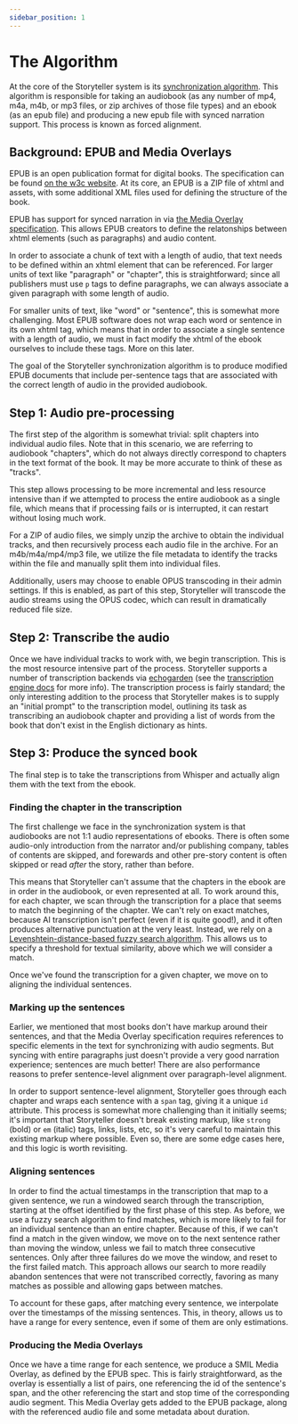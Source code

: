 ```yaml
---
sidebar_position: 1
---
```


# The Algorithm

At the core of the Storyteller system is its
[synchronization algorithm](https://gitlab.com/smoores/storyteller/-/blob/main/web/synchronize/synchronizer.ts?ref_type=heads).
This algorithm is responsible for taking an audiobook (as any number of mp4,
m4a, m4b, or mp3 files, or zip archives of those file types) and an ebook (as an
epub file) and producing a new epub file with synced narration support. This
process is known as forced alignment.

## Background: EPUB and Media Overlays

EPUB is an open publication format for digital books. The specification can be
found [on the w3c website](https://www.w3.org/publishing/epub3/). At its core,
an EPUB is a ZIP file of xhtml and assets, with some additional XML files used
for defining the structure of the book.

EPUB has support for synced narration in via
[the Media Overlay specification](https://www.w3.org/TR/epub-33/#sec-media-overlays).
This allows EPUB creators to define the relatonships between xhtml elements
(such as paragraphs) and audio content.

In order to associate a chunk of text with a length of audio, that text needs to
be defined within an xhtml element that can be referenced. For larger units of
text like "paragraph" or "chapter", this is straightforward; since all
publishers must use `p` tags to define paragraphs, we can always associate a
given paragraph with some length of audio.

For smaller units of text, like "word" or "sentence", this is somewhat more
challenging. Most EPUB software does not wrap each word or sentence in its own
xhtml tag, which means that in order to associate a single sentence with a
length of audio, we must in fact modify the xhtml of the ebook ourselves to
include these tags. More on this later.

The goal of the Storyteller synchronization algorithm is to produce modified
EPUB documents that include per-sentence tags that are associated with the
correct length of audio in the provided audiobook.

## Step 1: Audio pre-processing

The first step of the algorithm is somewhat trivial: split chapters into
individual audio files. Note that in this scenario, we are referring to
audiobook "chapters", which do not always directly correspond to chapters in the
text format of the book. It may be more accurate to think of these as "tracks".

This step allows processing to be more incremental and less resource intensive
than if we attempted to process the entire audiobook as a single file, which
means that if processing fails or is interrupted, it can restart without losing
much work.

For a ZIP of audio files, we simply unzip the archive to obtain the individual
tracks, and then recursively process each audio file in the archive. For an
m4b/m4a/mp4/mp3 file, we utilize the file metadata to identify the tracks within
the file and manually split them into individual files.

Additionally, users may choose to enable OPUS transcoding in their admin
settings. If this is enabled, as part of this step, Storyteller will transcode
the audio streams using the OPUS codec, which can result in dramatically reduced
file size.

## Step 2: Transcribe the audio

Once we have individual tracks to work with, we begin transcription. This is the
most resource intensive part of the process. Storyteller supports a number of
transcription backends via
[echogarden](https://github.com/echogarden-project/echogarden) (see the
[transcription engine docs](/docs/administering#transcription-engine-settings)
for more info). The transcription process is fairly standard; the only
interesting addition to the process that Storyteller makes is to supply an
"initial prompt" to the transcription model, outlining its task as transcribing
an audiobook chapter and providing a list of words from the book that don't
exist in the English dictionary as hints.

## Step 3: Produce the synced book

The final step is to take the transcriptions from Whisper and actually align
them with the text from the ebook.

### Finding the chapter in the transcription

The first challenge we face in the synchronization system is that audiobooks are
not 1:1 audio representations of ebooks. There is often some audio-only
introduction from the narrator and/or publishing company, tables of contents are
skipped, and forewards and other pre-story content is often skipped or read
_after_ the story, rather than before.

This means that Storyteller can't assume that the chapters in the ebook are in
order in the audiobook, or even represented at all. To work around this, for
each chapter, we scan through the transcription for a place that seems to match
the beginning of the chapter. We can't rely on exact matches, because AI
transcription isn't perfect (even if it is quite good!), and it often produces
alternative punctuation at the very least. Instead, we rely on a
[Levenshtein-distance-based fuzzy search algorithm](https://github.com/taleinat/fuzzysearch).
This allows us to specify a threshold for textual similarity, above which we
will consider a match.

Once we've found the transcription for a given chapter, we move on to aligning
the individual sentences.

### Marking up the sentences

Earlier, we mentioned that most books don't have markup around their sentences,
and that the Media Overlay specification requires references to specific
elements in the text for synchronizing with audio segments. But syncing with
entire paragraphs just doesn't provide a very good narration experience;
sentences are much better! There are also performance reasons to prefer
sentence-level alignment over paragraph-level alignment.

In order to support sentence-level alignment, Storyteller goes through each
chapter and wraps each sentence with a `span` tag, giving it a unique `id`
attribute. This process is somewhat more challenging than it initially seems;
it's important that Storyteller doesn't break existing markup, like `strong`
(bold) or `em` (italic) tags, links, lists, etc, so it's very careful to
maintain this existing markup where possible. Even so, there are some edge cases
here, and this logic is worth revisiting.

### Aligning sentences

In order to find the actual timestamps in the transcription that map to a given
sentence, we run a windowed search through the transcription, starting at the
offset identified by the first phase of this step. As before, we use a fuzzy
search algorithm to find matches, which is more likely to fail for an individual
sentence than an entire chapter. Because of this, if we can't find a match in
the given window, we move on to the next sentence rather than moving the window,
unless we fail to match three consecutive sentences. Only after three failures
do we move the window, and reset to the first failed match. This approach allows
our search to more readily abandon sentences that were not transcribed
correctly, favoring as many matches as possible and allowing gaps between
matches.

To account for these gaps, after matching every sentence, we interpolate over
the timestamps of the missing sentences. This, in theory, allows us to have a
range for every sentence, even if some of them are only estimations.

### Producing the Media Overlays

Once we have a time range for each sentence, we produce a SMIL Media Overlay, as
defined by the EPUB spec. This is fairly straightforward, as the overlay is
essentially a list of pairs, one referencing the id of the sentence's span, and
the other referencing the start and stop time of the corresponding audio
segment. This Media Overlay gets added to the EPUB package, along with the
referenced audio file and some metadata about duration.
